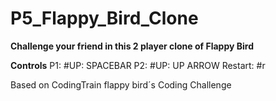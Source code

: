 # P5_Flappy_Bird_Clone

**Challenge your friend in this 2 player clone of Flappy Bird**

**Controls**
P1:
#UP: SPACEBAR
P2:
#UP: UP ARROW
Restart:
#r

Based on CodingTrain flappy bird´s Coding Challenge
